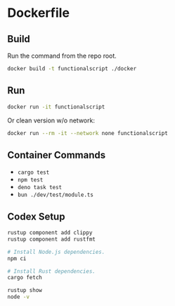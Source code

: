 # Dockerfile

## Build

Run the command from the repo root.

```sh
docker build -t functionalscript ./docker
```

## Run

```sh
docker run -it functionalscript
```

Or clean version w/o network:

```sh
docker run --rm -it --network none functionalscript
```

## Container Commands

- `cargo test`
- `npm test`
- `deno task test`
- `bun ./dev/test/module.ts`

## Codex Setup

```sh
rustup component add clippy
rustup component add rustfmt

# Install Node.js dependencies.
npm ci

# Install Rust dependencies.
cargo fetch

rustup show
node -v
```
